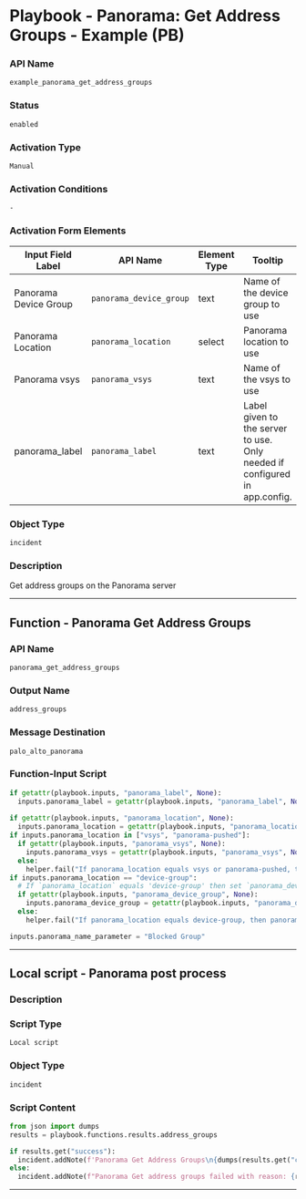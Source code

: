 <!--
    DO NOT MANUALLY EDIT THIS FILE
    THIS FILE IS AUTOMATICALLY GENERATED WITH resilient-sdk codegen
    Generated with resilient-sdk v51.0.4.0.1351
-->

# Playbook - Panorama: Get Address Groups - Example (PB)

### API Name
`example_panorama_get_address_groups`

### Status
`enabled`

### Activation Type
`Manual`

### Activation Conditions
`-`

### Activation Form Elements
| Input Field Label | API Name | Element Type | Tooltip | Requirement |
| ----------------- | -------- | ------------ | ------- | ----------- |
| Panorama Device Group | `panorama_device_group` | text | Name of the device group to use | Optional |
| Panorama Location | `panorama_location` | select | Panorama location to use | Always |
| Panorama vsys | `panorama_vsys` | text | Name of the vsys to use | Optional |
| panorama_label | `panorama_label` | text | Label given to the server to use. Only needed if configured in app.config. | Optional |

### Object Type
`incident`

### Description
Get address groups on the Panorama server


---
## Function - Panorama Get Address Groups

### API Name
`panorama_get_address_groups`

### Output Name
`address_groups`

### Message Destination
`palo_alto_panorama`

### Function-Input Script
```python
if getattr(playbook.inputs, "panorama_label", None):
  inputs.panorama_label = getattr(playbook.inputs, "panorama_label", None)
  
if getattr(playbook.inputs, "panorama_location", None):
  inputs.panorama_location = getattr(playbook.inputs, "panorama_location", None)
if inputs.panorama_location in ["vsys", "panorama-pushed"]:
  if getattr(playbook.inputs, "panorama_vsys", None):
    inputs.panorama_vsys = getattr(playbook.inputs, "panorama_vsys", None)
  else:
    helper.fail("If panorama_location equals vsys or panorama-pushed, then panorama_vsys must be given.")
if inputs.panorama_location == "device-group":
  # If `panorama_location` equals 'device-group' then set `panorama_device_group`
  if getattr(playbook.inputs, "panorama_device_group", None):
    inputs.panorama_device_group = getattr(playbook.inputs, "panorama_device_group", None)
  else:
    helper.fail("If panorama_location equals device-group, then panorama_device_group must be given.")

inputs.panorama_name_parameter = "Blocked Group"
```

---

## Local script - Panorama post process

### Description


### Script Type
`Local script`

### Object Type
`incident`

### Script Content
```python
from json import dumps
results = playbook.functions.results.address_groups

if results.get("success"):
  incident.addNote(f'Panorama Get Address Groups\n{dumps(results.get("content", {}), indent=4)}')
else:
  incident.addNote(f"Panorama Get address groups failed with reason: {results.get('reason')}")
```

---

